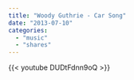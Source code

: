 ```yaml
---
title: "Woody Guthrie - Car Song"
date: "2013-07-10"
categories:
  - "music"
  - "shares"
---
```


{{< youtube DUDtFdnn9oQ >}}
